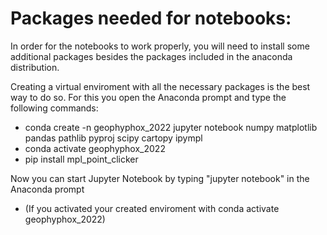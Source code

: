 # Packages needed for notebooks:
In order for the notebooks to work properly, you will need to install some additional packages besides the packages included in the anaconda distribution.

Creating a virtual enviroment with all the necessary packages is the best way to do so. For this you open the Anaconda prompt and type the following commands:
- conda create -n geophyphox_2022 jupyter notebook numpy matplotlib pandas pathlib pyproj scipy cartopy ipympl 
- conda activate geophyphox_2022
- pip install mpl_point_clicker

Now you can start Jupyter Notebook by typing "jupyter notebook" in the Anaconda prompt 
- (If you activated your created enviroment with conda activate geophyphox_2022)